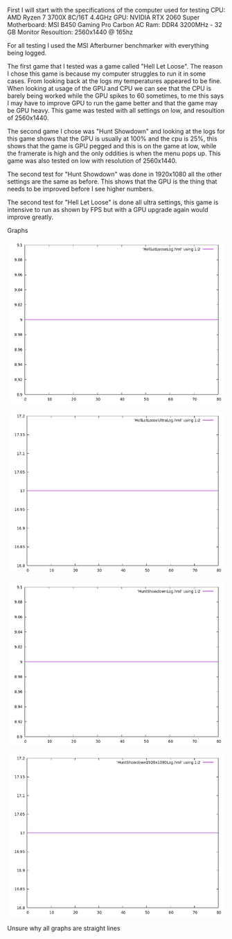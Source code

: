 First I will start with the specifications of the computer used for testing
    CPU: AMD Ryzen 7 3700X 8C/16T 4.4GHz
    GPU: NVIDIA RTX 2060 Super
    Motherboard: MSI B450 Gaming Pro Carbon AC
    Ram: DDR4 3200MHz - 32 GB
    Monitor Resoultion: 2560x1440 @ 165hz

For all testing I used the MSI Afterburner benchmarker with everything being logged.

The first game that I tested was a game called "Hell Let Loose". The reason I chose this game is because my computer struggles to run it in some cases. From looking back at the logs my temperatures appeared to be fine. When looking at usage of the GPU and CPU we can see that the CPU is barely being worked while the GPU spikes to 60 sometimes, to me this says I may have to improve GPU to run the game better and that the game may be GPU heavy. This game was tested with all settings on low, and resoultion of 2560x1440.

The second game I chose was "Hunt Showdown" and looking at the logs for this game shows that the GPU is usually at 100% and the cpu is 25%, this shows that the game is GPU pegged and this is on the game at low, while the framerate is high and the only oddities is when the menu pops up. This game was also tested on low with resolution of 2560x1440.

The second test for "Hunt Showdown" was done in 1920x1080 all the other settings are the same as before. This shows that the GPU is the thing that needs to be improved before I see higher numbers.

The second test for "Hell Let Loose" is done all ultra settings, this game is intensive to run as shown by FPS but with a GPU upgrade again would improve greatly.

Graphs

![Graph of First Hell Let Loose Log](HellLetLoose/NormalLog.png)

![Graph of Second Hell Let Loose Log](HellLetLoose/UltraLog.png)

![Graph of First Hunt Showdown Log](HuntShowdown/NormalLog.png)

![Graph of Second Hunt Showdown Log](HuntShowdown/LowerResLog.png)

Unsure why all graphs are straight lines
